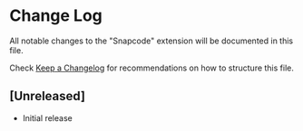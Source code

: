 # Change Log

All notable changes to the "Snapcode" extension will be documented in this file.

Check [Keep a Changelog](http://keepachangelog.com/) for recommendations on how to structure this file.

## [Unreleased]

- Initial release